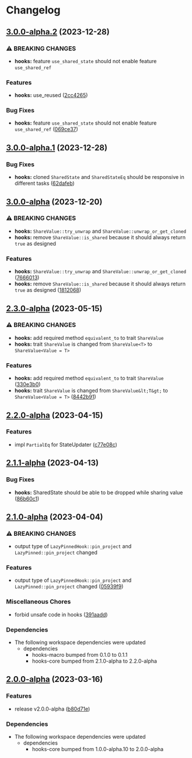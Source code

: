 # Changelog

## [3.0.0-alpha.2](https://github.com/frender-rs/hooks/compare/hooks-v3.0.0-alpha.1...hooks-v3.0.0-alpha.2) (2023-12-28)


### ⚠ BREAKING CHANGES

* **hooks:** feature `use_shared_state` should not enable feature `use_shared_ref`

### Features

* **hooks:** use_reused ([2cc4265](https://github.com/frender-rs/hooks/commit/2cc42657b17f6f238a6a9df4eb165cc340b871b5))


### Bug Fixes

* **hooks:** feature `use_shared_state` should not enable feature `use_shared_ref` ([069ce37](https://github.com/frender-rs/hooks/commit/069ce376ff4835e52357e5c4b35d27f8576062a1))

## [3.0.0-alpha.1](https://github.com/frender-rs/hooks/compare/hooks-v3.0.0-alpha...hooks-v3.0.0-alpha.1) (2023-12-28)


### Bug Fixes

* **hooks:** cloned `SharedState` and `SharedStateEq` should be responsive in different tasks ([62dafeb](https://github.com/frender-rs/hooks/commit/62dafebbca40faf2a3154d8bd4606f114572b67c))

## [3.0.0-alpha](https://github.com/frender-rs/hooks/compare/hooks-v2.3.0-alpha...hooks-v3.0.0-alpha) (2023-12-20)


### ⚠ BREAKING CHANGES

* **hooks:** `ShareValue::try_unwrap` and `ShareValue::unwrap_or_get_cloned`
* **hooks:** remove `ShareValue::is_shared` because it should always return `true` as designed

### Features

* **hooks:** `ShareValue::try_unwrap` and `ShareValue::unwrap_or_get_cloned` ([7666013](https://github.com/frender-rs/hooks/commit/7666013f85875f8b6ccc315d78a915983029dcfb))
* **hooks:** remove `ShareValue::is_shared` because it should always return `true` as designed ([1812068](https://github.com/frender-rs/hooks/commit/1812068aa529f0667a81523a747444395840e6a3))

## [2.3.0-alpha](https://github.com/frender-rs/hooks/compare/hooks-v2.2.0-alpha...hooks-v2.3.0-alpha) (2023-05-15)


### ⚠ BREAKING CHANGES

* **hooks:** add required method `equivalent_to` to trait `ShareValue`
* **hooks:** trait `ShareValue` is changed from `ShareValue<T>` to `ShareValue<Value = T>`

### Features

* **hooks:** add required method `equivalent_to` to trait `ShareValue` ([330e3b0](https://github.com/frender-rs/hooks/commit/330e3b04e0e6bcbdf28e2075b69d924d5bc2bf4f))
* **hooks:** trait `ShareValue` is changed from `ShareValue&lt;T&gt;` to `ShareValue<Value = T>` ([8442b91](https://github.com/frender-rs/hooks/commit/8442b919193924c329eb9ed1fd84c71e6fe814e9))

## [2.2.0-alpha](https://github.com/frender-rs/hooks/compare/hooks-v2.1.1-alpha...hooks-v2.2.0-alpha) (2023-04-15)


### Features

* impl `PartialEq` for StateUpdater ([c77e08c](https://github.com/frender-rs/hooks/commit/c77e08c3dc58ec6d91ac6b995f86530b72943dc1))

## [2.1.1-alpha](https://github.com/frender-rs/hooks/compare/hooks-v2.1.0-alpha...hooks-v2.1.1-alpha) (2023-04-13)


### Bug Fixes

* **hooks:** SharedState should be able to be dropped while sharing value ([86b60c1](https://github.com/frender-rs/hooks/commit/86b60c1ac7eba823b409a4a77b8c72f5bd3017cb))

## [2.1.0-alpha](https://github.com/frender-rs/hooks/compare/hooks-v2.0.2-alpha...hooks-v2.1.0-alpha) (2023-04-04)


### ⚠ BREAKING CHANGES

* output type of `LazyPinnedHook::pin_project` and `LazyPinned::pin_project` changed

### Features

* output type of `LazyPinnedHook::pin_project` and `LazyPinned::pin_project` changed ([05939f9](https://github.com/frender-rs/hooks/commit/05939f9206eac2e7fc020c1851be041b8572336d))


### Miscellaneous Chores

* forbid unsafe code in hooks ([391aadd](https://github.com/frender-rs/hooks/commit/391aadd1dfcb10854179855147d26e58202c736c))


### Dependencies

* The following workspace dependencies were updated
  * dependencies
    * hooks-macro bumped from 0.1.0 to 0.1.1
    * hooks-core bumped from 2.1.0-alpha to 2.2.0-alpha

## [2.0.0-alpha](https://github.com/frender-rs/hooks/compare/hooks-v1.0.1-alpha.21...hooks-v2.0.0-alpha) (2023-03-16)


### Features

* release v2.0.0-alpha ([b80d71e](https://github.com/frender-rs/hooks/commit/b80d71e8dd8aa80557a139b27094888b376f02a8))


### Dependencies

* The following workspace dependencies were updated
  * dependencies
    * hooks-core bumped from 1.0.0-alpha.10 to 2.0.0-alpha
